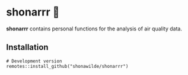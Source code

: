 # shonarrr :baby_chick:
 
**shonarrr** contains personal functions for the analysis of air quality data.

## Installation

```
# Development version
remotes::install_github("shonawilde/shonarrr")

```


